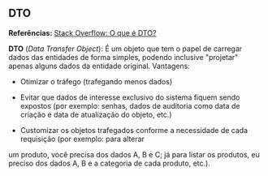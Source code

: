 ## DTO
**Referências:** [Stack Overflow: O que é DTO?](https://pt.stackoverflow.com/questions/31362/o-que-%C3%A9-um-dto)

**DTO** (*Data Transfer Object*): É um objeto que tem o papel de carregar dados das entidades de forma simples, podendo inclusive "projetar" apenas alguns dados da entidade original. Vantagens:

- Otimizar o tráfego (trafegando menos dados)

- Evitar que dados de interesse exclusivo do sistema fiquem sendo expostos (por exemplo: senhas, dados de auditoria como data de criação e data de atualização do objeto, etc.)

- Customizar os objetos trafegados conforme a necessidade de cada requisição (por exemplo: para alterar

um produto, você precisa dos dados A, B e C; já para listar os produtos, eu preciso dos dados A, B e a categoria de cada produto, etc.).